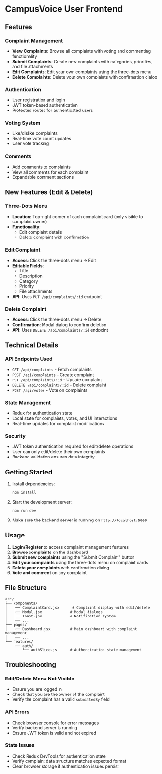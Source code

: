 # CampusVoice User Frontend

## Features

### Complaint Management
- **View Complaints**: Browse all complaints with voting and commenting functionality
- **Submit Complaints**: Create new complaints with categories, priorities, and file attachments
- **Edit Complaints**: Edit your own complaints using the three-dots menu
- **Delete Complaints**: Delete your own complaints with confirmation dialog

### Authentication
- User registration and login
- JWT token-based authentication
- Protected routes for authenticated users

### Voting System
- Like/dislike complaints
- Real-time vote count updates
- User vote tracking

### Comments
- Add comments to complaints
- View all comments for each complaint
- Expandable comment sections

## New Features (Edit & Delete)

### Three-Dots Menu
- **Location**: Top-right corner of each complaint card (only visible to complaint owner)
- **Functionality**: 
  - Edit complaint details
  - Delete complaint with confirmation

### Edit Complaint
- **Access**: Click the three-dots menu → Edit
- **Editable Fields**:
  - Title
  - Description
  - Category
  - Priority
  - File attachments
- **API**: Uses `PUT /api/complaints/:id` endpoint

### Delete Complaint
- **Access**: Click the three-dots menu → Delete
- **Confirmation**: Modal dialog to confirm deletion
- **API**: Uses `DELETE /api/complaints/:id` endpoint

## Technical Details

### API Endpoints Used
- `GET /api/complaints` - Fetch complaints
- `POST /api/complaints` - Create complaint
- `PUT /api/complaints/:id` - Update complaint
- `DELETE /api/complaints/:id` - Delete complaint
- `POST /api/votes` - Vote on complaints

### State Management
- Redux for authentication state
- Local state for complaints, votes, and UI interactions
- Real-time updates for complaint modifications

### Security
- JWT token authentication required for edit/delete operations
- User can only edit/delete their own complaints
- Backend validation ensures data integrity

## Getting Started

1. Install dependencies:
   ```bash
   npm install
   ```

2. Start the development server:
   ```bash
   npm run dev
   ```

3. Make sure the backend server is running on `http://localhost:5000`

## Usage

1. **Login/Register** to access complaint management features
2. **Browse complaints** on the dashboard
3. **Submit new complaints** using the "Submit Complaint" button
4. **Edit your complaints** using the three-dots menu on complaint cards
5. **Delete your complaints** with confirmation dialog
6. **Vote and comment** on any complaint

## File Structure

```
src/
├── components/
│   ├── ComplaintCard.jsx      # Complaint display with edit/delete
│   ├── Modal.jsx             # Modal dialogs
│   ├── Toast.jsx             # Notification system
│   └── ...
├── pages/
│   ├── Dashboard.jsx         # Main dashboard with complaint management
│   └── ...
└── features/
    └── auth/
        └── authSlice.js      # Authentication state management
```

## Troubleshooting

### Edit/Delete Menu Not Visible
- Ensure you are logged in
- Check that you are the owner of the complaint
- Verify the complaint has a valid `submittedBy` field

### API Errors
- Check browser console for error messages
- Verify backend server is running
- Ensure JWT token is valid and not expired

### State Issues
- Check Redux DevTools for authentication state
- Verify complaint data structure matches expected format
- Clear browser storage if authentication issues persist
